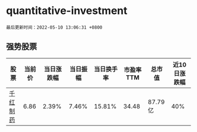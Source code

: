 # quantitative-investment

`最后更新时间：2022-05-10 13:06:31 +0800`

## 强势股票

|股票|当前价|当日涨跌幅|当日振幅|当日换手率|市盈率TTM|总市值|近10日涨跌幅|
|----|----|----|----|----|----|----|----|
|[千红制药](https://xueqiu.com/S/SZ002550)|6.86|2.39%|7.46%|15.81%|34.48|87.79亿|40%|

